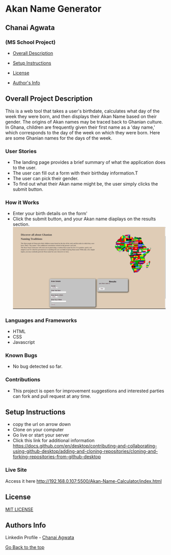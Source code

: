 # Akan Name Generator
## Chanai Agwata
### (MS School Project)

* [Overall Description](https://github.com/chanaiagwata/Akan-Name-Calculator/new/main?readme=1#overall-project-description)

* [Setup Instructions](https://github.com/chanaiagwata/Akan-Name-Calculator/new/main?readme=1#setup-instructions)

* [License](https://github.com/chanaiagwata/Akan-Name-Calculator/new/main?readme=1#license)

* [Author's Info](https://github.com/chanaiagwata/Akan-Name-Calculator/new/main?readme=1#authors-info)

## Overall Project Description
<p>This is a web tool that takes a user's birthdate, calculates what day of the week they were born, and then displays their Akan Name based on their gender. The origins of Akan names may be traced back to Ghanian culture. In Ghana, children are frequently given their first name as a 'day name,' which corresponds to the day of the week on which they were born. Here are some Ghanian names for the days of the week.</p>

### User Stories
* The landing page provides a brief summary of what the application does to the user.
* The user can fill out a form with their birthday information.T
* The user can pick their gender.
* To find out what their Akan name might be, the user simply clicks the submit button.
### How it Works
* Enter your birth details on the form'
* Click the submit button, and your Akan name diaplays on the results section.
![screenshot](https://raw.githubusercontent.com/chanaiagwata/Akan-Name-Calculator/main/images/mainscreen.png)
### Languages and Frameworks
* HTML
* CSS
* Javascript
### Known Bugs
* No bug detected so far. 
### Contributions
* This project is open for improvement suggestions and interested parties can fork and pull request at any time.

## Setup Instructions
* copy the url on arrow down
* Clone on your computer
* Go live or start your server
* Click this link for additional information https://docs.github.com/en/desktop/contributing-and-collaborating-using-github-desktop/adding-and-cloning-repositories/cloning-and-forking-repositories-from-github-desktop

### Live Site
Access it here http://192.168.0.107:5500/Akan-Name-Calculator/index.html


## License
[MIT LICENSE](LICENSE)


## Authors Info

Linkedin Profile - [Chanai Agwata](https://www.linkedin.com/in/chanai-agwata-90a345146/)

[Go Back to the top](#portfolio)
